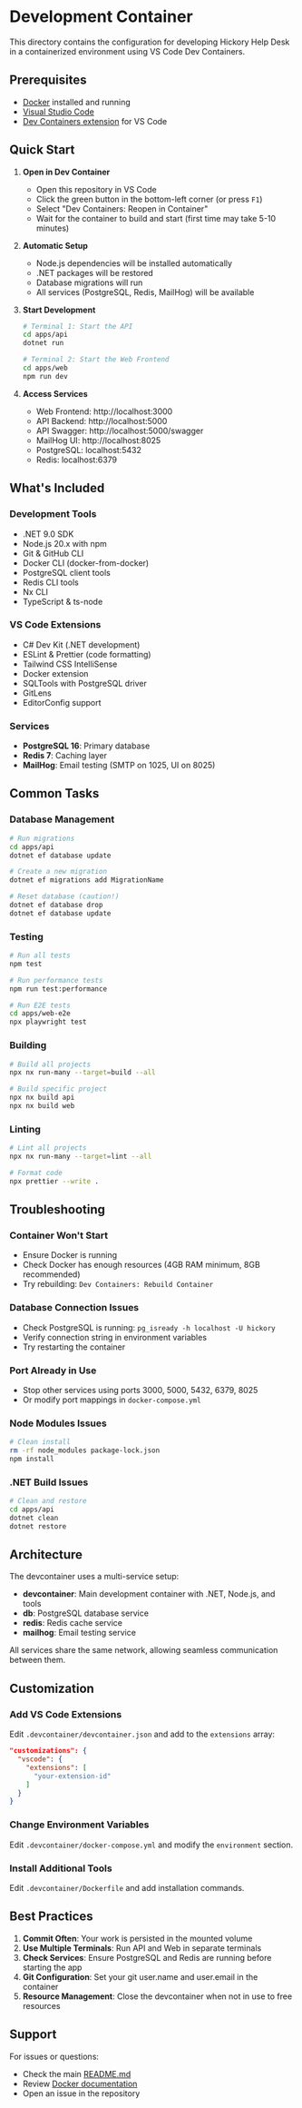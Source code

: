 # Development Container

This directory contains the configuration for developing Hickory Help Desk in a containerized environment using VS Code Dev Containers.

## Prerequisites

- [Docker](https://www.docker.com/products/docker-desktop) installed and running
- [Visual Studio Code](https://code.visualstudio.com/)
- [Dev Containers extension](https://marketplace.visualstudio.com/items?itemName=ms-vscode-remote.remote-containers) for VS Code

## Quick Start

1. **Open in Dev Container**
   - Open this repository in VS Code
   - Click the green button in the bottom-left corner (or press `F1`)
   - Select "Dev Containers: Reopen in Container"
   - Wait for the container to build and start (first time may take 5-10 minutes)

2. **Automatic Setup**
   - Node.js dependencies will be installed automatically
   - .NET packages will be restored
   - Database migrations will run
   - All services (PostgreSQL, Redis, MailHog) will be available

3. **Start Development**
   ```bash
   # Terminal 1: Start the API
   cd apps/api
   dotnet run

   # Terminal 2: Start the Web Frontend
   cd apps/web
   npm run dev
   ```

4. **Access Services**
   - Web Frontend: http://localhost:3000
   - API Backend: http://localhost:5000
   - API Swagger: http://localhost:5000/swagger
   - MailHog UI: http://localhost:8025
   - PostgreSQL: localhost:5432
   - Redis: localhost:6379

## What's Included

### Development Tools
- .NET 9.0 SDK
- Node.js 20.x with npm
- Git & GitHub CLI
- Docker CLI (docker-from-docker)
- PostgreSQL client tools
- Redis CLI tools
- Nx CLI
- TypeScript & ts-node

### VS Code Extensions
- C# Dev Kit (.NET development)
- ESLint & Prettier (code formatting)
- Tailwind CSS IntelliSense
- Docker extension
- SQLTools with PostgreSQL driver
- GitLens
- EditorConfig support

### Services
- **PostgreSQL 16**: Primary database
- **Redis 7**: Caching layer
- **MailHog**: Email testing (SMTP on 1025, UI on 8025)

## Common Tasks

### Database Management
```bash
# Run migrations
cd apps/api
dotnet ef database update

# Create a new migration
dotnet ef migrations add MigrationName

# Reset database (caution!)
dotnet ef database drop
dotnet ef database update
```

### Testing
```bash
# Run all tests
npm test

# Run performance tests
npm run test:performance

# Run E2E tests
cd apps/web-e2e
npx playwright test
```

### Building
```bash
# Build all projects
npx nx run-many --target=build --all

# Build specific project
npx nx build api
npx nx build web
```

### Linting
```bash
# Lint all projects
npx nx run-many --target=lint --all

# Format code
npx prettier --write .
```

## Troubleshooting

### Container Won't Start
- Ensure Docker is running
- Check Docker has enough resources (4GB RAM minimum, 8GB recommended)
- Try rebuilding: `Dev Containers: Rebuild Container`

### Database Connection Issues
- Check PostgreSQL is running: `pg_isready -h localhost -U hickory`
- Verify connection string in environment variables
- Try restarting the container

### Port Already in Use
- Stop other services using ports 3000, 5000, 5432, 6379, 8025
- Or modify port mappings in `docker-compose.yml`

### Node Modules Issues
```bash
# Clean install
rm -rf node_modules package-lock.json
npm install
```

### .NET Build Issues
```bash
# Clean and restore
cd apps/api
dotnet clean
dotnet restore
```

## Architecture

The devcontainer uses a multi-service setup:
- **devcontainer**: Main development container with .NET, Node.js, and tools
- **db**: PostgreSQL database service
- **redis**: Redis cache service  
- **mailhog**: Email testing service

All services share the same network, allowing seamless communication between them.

## Customization

### Add VS Code Extensions
Edit `.devcontainer/devcontainer.json` and add to the `extensions` array:
```json
"customizations": {
  "vscode": {
    "extensions": [
      "your-extension-id"
    ]
  }
}
```

### Change Environment Variables
Edit `.devcontainer/docker-compose.yml` and modify the `environment` section.

### Install Additional Tools
Edit `.devcontainer/Dockerfile` and add installation commands.

## Best Practices

1. **Commit Often**: Your work is persisted in the mounted volume
2. **Use Multiple Terminals**: Run API and Web in separate terminals
3. **Check Services**: Ensure PostgreSQL and Redis are running before starting the app
4. **Git Configuration**: Set your git user.name and user.email in the container
5. **Resource Management**: Close the devcontainer when not in use to free resources

## Support

For issues or questions:
- Check the main [README.md](../README.md)
- Review [Docker documentation](../docker/README.md)
- Open an issue in the repository

